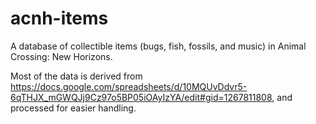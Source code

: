 # acnh-items

A database of collectible items (bugs, fish, fossils, and music) in Animal Crossing: New Horizons.

Most of the data is derived from https://docs.google.com/spreadsheets/d/10MQUvDdvr5-6qTHJX_mGWQJj9Cz97o5BP05iOAyIzYA/edit#gid=1267811808,
and processed for easier handling.


